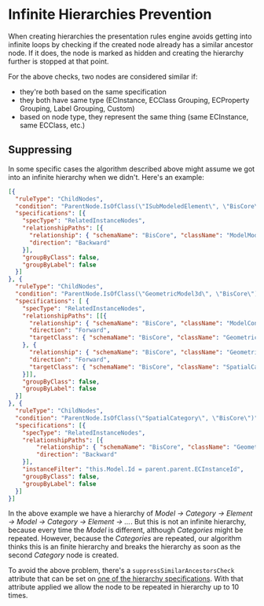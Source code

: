 # Infinite Hierarchies Prevention

When creating hierarchies the presentation rules engine avoids getting into infinite loops by checking if the created node already has a similar ancestor node. If it does, the node is marked as hidden and creating the hierarchy further is stopped at that point.

For the above checks, two nodes are considered similar if:
- they're both based on the same specification
- they both have same type (ECInstance, ECClass Grouping, ECProperty Grouping, Label Grouping, Custom)
- based on node type, they represent the same thing (same ECInstance, same ECClass, etc.)

## Suppressing

In some specific cases the algorithm described above might assume we got into an infinite hierarchy when we didn't. Here's an example:

```JSON
[{
  "ruleType": "ChildNodes",
  "condition": "ParentNode.IsOfClass(\"ISubModeledElement\", \"BisCore\")",
  "specifications": [{
    "specType": "RelatedInstanceNodes",
    "relationshipPaths": [{
      "relationship": { "schemaName": "BisCore", "className": "ModelModelsElement" },
      "direction": "Backward"
    }],
    "groupByClass": false,
    "groupByLabel": false
  }]
}, {
  "ruleType": "ChildNodes",
  "condition": "ParentNode.IsOfClass(\"GeometricModel3d\", \"BisCore\")",
  "specifications": [ {
    "specType": "RelatedInstanceNodes",
    "relationshipPaths": [[{
      "relationship": { "schemaName": "BisCore", "className": "ModelContainsElements" },
      "direction": "Forward",
      "targetClass": { "schemaName": "BisCore", "className": "GeometricElement3d" }
    }, {
      "relationship": { "schemaName": "BisCore", "className": "GeometricElement3dIsInCategory" },
      "direction": "Forward",
      "targetClass": { "schemaName": "BisCore", "className": "SpatialCategory" }
    }]],
    "groupByClass": false,
    "groupByLabel": false
  }]
}, {
  "ruleType": "ChildNodes",
  "condition": "ParentNode.IsOfClass(\"SpatialCategory\", \"BisCore\")",
  "specifications": [{
    "specType": "RelatedInstanceNodes",
    "relationshipPaths": [{
        "relationship": { "schemaName": "BisCore", "className": "GeometricElement3dIsInCategory" },
        "direction": "Backward"
    }],
    "instanceFilter": "this.Model.Id = parent.parent.ECInstanceId",
    "groupByClass": false,
    "groupByLabel": false
  }]
}]
```

In the above example we have a hierarchy of *Model -> Category -> Element -> Model -> Category -> Element -> ...*. But this is not an infinite hierarchy, because every time the *Model* is different, although *Categories* might be repeated. However, because the *Categories* are repeated, our algorithm thinks this is an finite hierarchy and breaks the hierarchy as soon as the second *Category* node is created.

To avoid the above problem, there's a `suppressSimilarAncestorsCheck` attribute that can be set on [one of the hierarchy specifications](./index.md#specifications). With that attribute applied we allow the node to be repeated in hierarchy up to 10 times.
